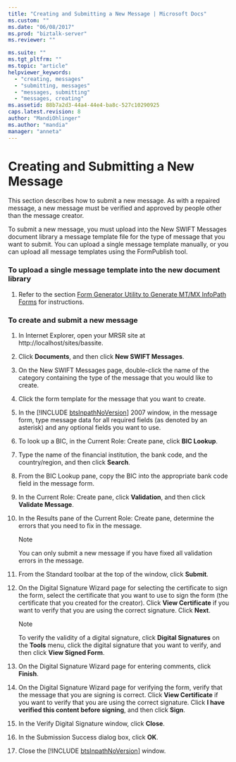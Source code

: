 ```yaml
---
title: "Creating and Submitting a New Message | Microsoft Docs"
ms.custom: ""
ms.date: "06/08/2017"
ms.prod: "biztalk-server"
ms.reviewer: ""

ms.suite: ""
ms.tgt_pltfrm: ""
ms.topic: "article"
helpviewer_keywords: 
  - "creating, messages"
  - "submitting, messages"
  - "messages, submitting"
  - "messages, creating"
ms.assetid: 88b7a2d3-44a4-44e4-ba8c-527c10290925
caps.latest.revision: 8
author: "MandiOhlinger"
ms.author: "mandia"
manager: "anneta"
---
```

# Creating and Submitting a New Message
This section describes how to submit a new message. As with a repaired message, a new message must be verified and approved by people other than the message creator.  

 To submit a new message, you must upload into the New SWIFT Messages document library a message template file for the type of message that you want to submit. You can upload a single message template manually, or you can upload all message templates using the FormPublish tool.  

### To upload a single message template into the new document library  

1.  Refer to the section [Form Generator Utility to Generate MT/MX InfoPath Forms](../../adapters-and-accelerators/accelerator-swift/form-generator-utility-to-generate-mt-mx-infopath-forms.md) for instructions.  

### To create and submit a new message  

1. In Internet Explorer, open your MRSR site at http://localhost/sites/bassite.  

2. Click **Documents**, and then click **New SWIFT Messages**.  

3. On the New SWIFT Messages page, double-click the name of the category containing the type of the message that you would like to create.  

4. Click the form template for the message that you want to create.  

5. In the [!INCLUDE [btsInpathNoVersion](../../includes/btsinpathnoversion-md.md)] 2007 window, in the message form, type message data for all required fields (as denoted by an asterisk) and any optional fields you want to use.  

6. To look up a BIC, in the Current Role: Create pane, click **BIC Lookup**.  

7. Type the name of the financial institution, the bank code, and the country/region, and then click **Search**.  

8. From the BIC Lookup pane, copy the BIC into the appropriate bank code field in the message form.  

9. In the Current Role: Create pane, click **Validation**, and then click **Validate Message**.  

10. In the Results pane of the Current Role: Create pane, determine the errors that you need to fix in the message.  

    > [!NOTE]
    >  You can only submit a new message if you have fixed all validation errors in the message.  

11. From the Standard toolbar at the top of the window, click **Submit**.  

12. On the Digital Signature Wizard page for selecting the certificate to sign the form, select the certificate that you want to use to sign the form (the certificate that you created for the creator). Click **View Certificate** if you want to verify that you are using the correct signature. Click **Next**.  

    > [!NOTE]
    >  To verify the validity of a digital signature, click **Digital Signatures** on the **Tools** menu, click the digital signature that you want to verify, and then click **View Signed Form**.  

13. On the Digital Signature Wizard page for entering comments, click **Finish**.  

14. On the Digital Signature Wizard page for verifying the form, verify that the message that you are signing is correct. Click **View Certificate** if you want to verify that you are using the correct signature. Click **I have verified this content before signing**, and then click **Sign**.  

15. In the Verify Digital Signature window, click **Close**.  

16. In the Submission Success dialog box, click **OK**.  

17. Close the [!INCLUDE [btsInpathNoVersion](../../includes/btsinpathnoversion-md.md)] window.
